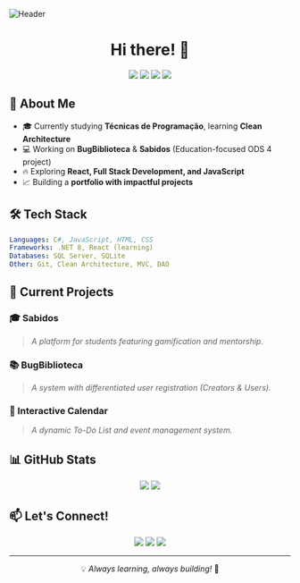 ![Header](https://your-image-url.com/banner.png)


<h1 align="center">Hi there! 👋</h1>


<p align="center">
  <img src="https://img.shields.io/badge/C%23-239120?style=for-the-badge&logo=csharp&logoColor=white" />
  <img src="https://img.shields.io/badge/JavaScript-F7DF1E?style=for-the-badge&logo=javascript&logoColor=black" />
  <img src="https://img.shields.io/badge/.NET-512BD4?style=for-the-badge&logo=dotnet&logoColor=white" />
  <img src="https://img.shields.io/badge/React-61DAFB?style=for-the-badge&logo=react&logoColor=black" />
</p>

## 🚀 About Me
- 🎓 Currently studying **Técnicas de Programação**, learning **Clean Architecture**
- 💻 Working on **BugBiblioteca** & **Sabidos** (Education-focused ODS 4 project)
- 🔥 Exploring **React, Full Stack Development, and JavaScript**
- 📈 Building a **portfolio with impactful projects**

## 🛠 Tech Stack
```yaml
Languages: C#, JavaScript, HTML, CSS
Frameworks: .NET 8, React (learning)
Databases: SQL Server, SQLite
Other: Git, Clean Architecture, MVC, DAO
```

## 📌 Current Projects
### 🎓 Sabidos
> *A platform for students featuring gamification and mentorship.*

### 📚 BugBiblioteca
> *A system with differentiated user registration (Creators & Users).*  

### 📅 Interactive Calendar
> *A dynamic To-Do List and event management system.*

## 📊 GitHub Stats
<p align="center">
  <img src="https://github-readme-stats.vercel.app/api?username=WillianSCorrea&show_icons=true&theme=radical" />
  <img src="https://github-readme-streak-stats.herokuapp.com/?user=WillianSCorrea&theme=radical" />
</p>

## 📫 Let's Connect!
<p align="center">
  <a href="https://linkedin.com/in/yourprofile"><img src="https://img.shields.io/badge/LinkedIn-0A66C2?style=for-the-badge&logo=linkedin&logoColor=white" /></a>
  <a href="https://yourportfolio.com"><img src="https://img.shields.io/badge/Portfolio-FF5722?style=for-the-badge&logo=web&logoColor=white" /></a>
  <a href="mailto:your-email@example.com"><img src="https://img.shields.io/badge/Email-D14836?style=for-the-badge&logo=gmail&logoColor=white" /></a>
</p>

---
<p align="center">💡 <i>Always learning, always building!</i> 🚀</p>
